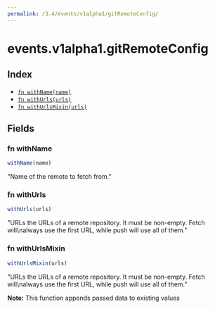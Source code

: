 ```yaml
---
permalink: /3.4/events/v1alpha1/gitRemoteConfig/
---
```


# events.v1alpha1.gitRemoteConfig



## Index

* [`fn withName(name)`](#fn-withname)
* [`fn withUrls(urls)`](#fn-withurls)
* [`fn withUrlsMixin(urls)`](#fn-withurlsmixin)

## Fields

### fn withName

```ts
withName(name)
```

"Name of the remote to fetch from."

### fn withUrls

```ts
withUrls(urls)
```

"URLs the URLs of a remote repository. It must be non-empty. Fetch will\nalways use the first URL, while push will use all of them."

### fn withUrlsMixin

```ts
withUrlsMixin(urls)
```

"URLs the URLs of a remote repository. It must be non-empty. Fetch will\nalways use the first URL, while push will use all of them."

**Note:** This function appends passed data to existing values
